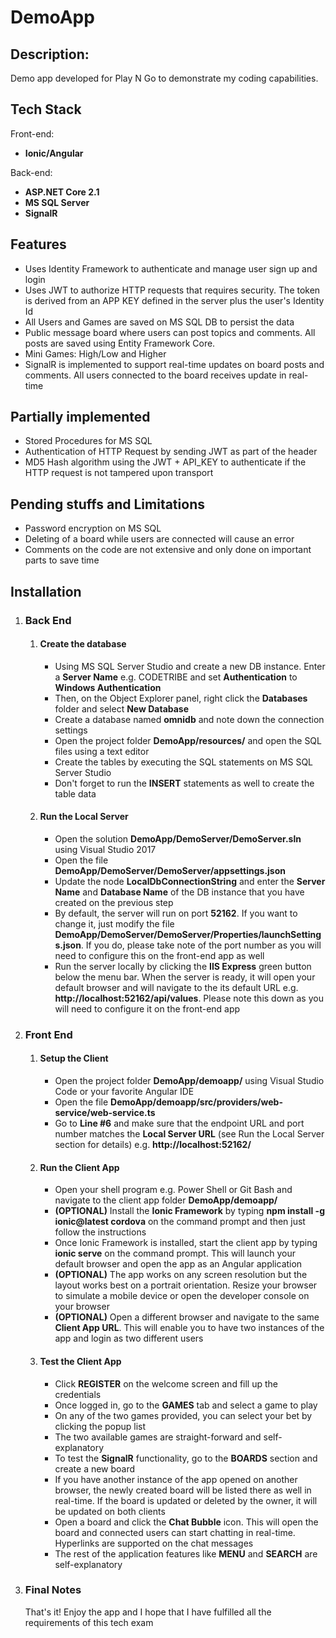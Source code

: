 # DemoApp

<p><h2>Description:</h2>Demo app developed for Play N Go to demonstrate my coding capabilities.</p>

<h2>Tech Stack</h2>
Front-end:
<ul>
  <li><strong>Ionic/Angular</strong></li>
</ul>
Back-end:
<ul>
  <li><strong>ASP.NET Core 2.1</strong></li>
  <li><strong>MS SQL Server</strong></li>
  <li><strong>SignalR</strong></li>
</ul>

<h2>Features</h2>
<ul>
  <li>Uses Identity Framework to authenticate and manage user sign up and login</li>
  <li>Uses JWT to authorize HTTP requests that requires security. The token is derived from an APP KEY defined in the server plus the user's Identity Id</li>
  <li>All Users and Games are saved on MS SQL DB to persist the data</li>
  <li>Public message board where users can post topics and comments. All posts are saved using Entity Framework Core.</li>
  <li>Mini Games: High/Low and Higher</li>
  <li>SignalR is implemented to support real-time updates on board posts and comments. All users connected to the board receives update in real-time</li>
</ul>

<h2>Partially implemented</h2>
<ul>
  <li>Stored Procedures for MS SQL</li>
  <li>Authentication of HTTP Request by sending JWT as part of the header</li>
  <li>MD5 Hash algorithm using the JWT + API_KEY to authenticate if the HTTP request is not tampered upon transport</li>
</ul>

<h2>Pending stuffs and Limitations</h2>
<ul>
  <li>Password encryption on MS SQL</li>
  <li>Deleting of a board while users are connected will cause an error</li>
  <li>Comments on the code are not extensive and only done on important parts to save time</li>
</ul>

<h2>Installation</h2>
<ol>
  <li>
    <h3>Back End</h3>
    <ol>
      <li>
        <h4>Create the database</h4>
        <ul>
          <li>Using MS SQL Server Studio and create a new DB instance. Enter a <b>Server Name</b> e.g. CODETRIBE and set <b>Authentication</b> to <b>Windows Authentication</b></li>
          <li>Then, on the Object Explorer panel, right click the <b>Databases</b> folder and select <b>New Database</b></li>
          <li>Create a database named <b>omnidb</b> and note down the connection settings</li>
          <li>Open the project folder <b>DemoApp/resources/</b> and open the SQL files using a text editor</li>
          <li>Create the tables by executing the SQL statements on MS SQL Server Studio</li>
          <li>Don't forget to run the <b>INSERT</b> statements as well to create the table data</li>
        </ul>
      </li>
      <li>
        <h4>Run the Local Server</h4>
        <ul>
          <li>Open the solution <b>DemoApp/DemoServer/DemoServer.sln</b> using Visual Studio 2017</li>
          <li>Open the file <b>DemoApp/DemoServer/DemoServer/appsettings.json</b></li>
          <li>Update the node <b>LocalDbConnectionString</b> and enter the <b>Server Name</b> and <b>Database Name</b> of the DB instance that you have created on the previous step</li>
          <li>By default, the server will run on port <b>52162</b>. If you want to change it, just modify the file <b>DemoApp/DemoServer/DemoServer/Properties/launchSettings.json</b>. If you do, please take note of the port number as you will need to configure this on the front-end app as well</li>
          <li>Run the server locally by clicking the <b>IIS Express</b> green button below the menu bar. When the server is ready, it will open your default browser and will navigate to the its default URL e.g. <b>http://localhost:52162/api/values</b>. Please note this down as you will need to configure it on the front-end app</li>
        </ul>
      </li>
    </ol>
  </li>
  <li>
    <h3>Front End</h3>
    <ol>
      <li>
        <h4>Setup the Client</h4>
        <ul>
          <li>Open the project folder <b>DemoApp/demoapp/</b> using Visual Studio Code or your favorite Angular IDE</li>
          <li>Open the file <b>DemoApp/demoapp/src/providers/web-service/web-service.ts</b></li>
          <li>Go to <b>Line #6</b> and make sure that the endpoint URL and port number matches the <b>Local Server URL</b> (see Run the Local Server section for details) e.g. <b>http://localhost:52162/</b></li>
        </ul>
      </li>
      <li>
        <h4>Run the Client App</h4>
        <ul>
          <li>Open your shell program e.g. Power Shell or Git Bash and navigate to the client app folder <b>DemoApp/demoapp/</b></li>
          <li><b>(OPTIONAL)</b> Install the <b>Ionic Framework</b> by typing <b>npm install -g ionic@latest cordova</b> on the command prompt and then just follow the instructions</li>
          <li>Once Ionic Framework is installed, start the client app by typing <b>ionic serve</b> on the command prompt. This will launch your default browser and open the app as an Angular application</li>
          <li><b>(OPTIONAL)</b> The app works on any screen resolution but the layout works best on a portrait orientation. Resize your browser to simulate a mobile device or open the developer console on your browser</li>
          <li><b>(OPTIONAL)</b> Open a different browser and navigate to the same <b>Client App URL</b>. This will enable you to have two instances of the app and login as two different users</li>
        </ul>
      </li>
      <li>
        <h4>Test the Client App</h4>
        <ul>
          <li>Click <b>REGISTER</b> on the welcome screen and fill up the credentials</li>
          <li>Once logged in, go to the <b>GAMES</b> tab and select a game to play</li>
          <li>On any of the two games provided, you can select your bet by clicking the popup list</li>
          <li>The two available games are straight-forward and self-explanatory</li>
          <li>To test the <b>SignalR</b> functionality, go to the <b>BOARDS</b> section and create a new board</li>
          <li>If you have another instance of the app opened on another browser, the newly created board will be listed there as well in real-time. If the board is updated or deleted by the owner, it will be updated on both clients</li>
          <li>Open a board and click the <b>Chat Bubble</b> icon. This will open the board and connected users can start chatting in real-time. Hyperlinks are supported on the chat messages</li>
          <li>The rest of the application features like <b>MENU</b> and <b>SEARCH</b> are self-explanatory</li>
        </ul>
      </li>
    </ol>
  </li>
  <li>
    <h3>Final Notes</h3>
    <p>That's it! Enjoy the app and I hope that I have fulfilled all the requirements of this tech exam</p>
  </li>
</ol>
